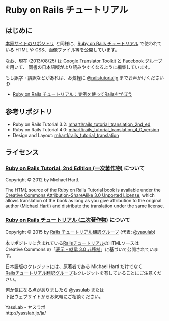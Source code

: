 # Ruby on Rails チュートリアル

## はじめに

[本家サイトのリポジトリ](https://github.com/mhartl/rails_tutorial_translation_2nd_ed) と同様に、[Ruby on Rails チュートリアル](http://railstutorial.jp/) で使われている HTML や CSS、画像ファイル等を公開しています。

なお、現在 (2013/08/25) は [Google Translator Toolkit](http://translate.google.com/toolkit/) と
[Facebook グループ](https://www.facebook.com/groups/japanese.railstutorial.org/) を用いて、
同書の日本語版がより読みやすくなるように編集しています。

もし誤字・誤訳などがあれば、お気軽に [@railstutorialjp](http://twitter.com/railstutorialjp) までお声かけください :D

- [Ruby on Rails チュートリアル：実例を使ってRailsを学ぼう](http://railstutorial.jp/)

## 参考リポジトリ

- Ruby on Rails Tutorial 3.2: [mhartl/rails_tutorial_translation_2nd_ed](https://github.com/mhartl/rails_tutorial_translation_2nd_ed)
- Ruby on Rails Tutorial 4.0: [mhartl/rails_tutorial_translation_4_0_version](https://github.com/mhartl/rails_tutorial_translation_4_0_version) 
- Design and Layout: [mhartl/rails_tutorial_translation](https://github.com/mhartl/rails_tutorial_translation)

## ライセンス

### [Ruby on Rails Tutorial, 2nd Edition (一次著作物)](http://ruby.railstutorial.org/) について

Copyright &copy; 2012 by Michael Hartl.

The HTML source of the Ruby on Rails Tutorial book is available under the [Creative Commons Attribution-ShareAlike 3.0 Unported License](http://creativecommons.org/licenses/by-sa/3.0/), which allows translation of the book as long as you give attribution to the original author ([Michael Hartl](http://michaelhartl.com/)) and distribute the translation under the same license.

### [Ruby on Rails チュートリアル (二次著作物)](http://railstutorial.jp/) について

Copyright &copy; 2015 by [Rails チュートリアル翻訳グループ](https://www.facebook.com/groups/japanese.railstutorial.org/) (代表: [@yasulab](http://twitter.com/yasulab))

本リポジトリに含まれている[Railsチュートリアル](http://railstutorial.jp)のHTMLソースは   
Creative Commons の「[表示 - 継承 3.0 非移植](http://creativecommons.org/licenses/by-sa/3.0/deed.ja)」に基づいて公開されています。

日本語版のクレジットには、原著者である Michael Hartl だけでなく   
[Railsチュートリアル翻訳グループ](http://railstutorial.jp/#contributors)もクレジットを有していることにご注意ください。

何か気になる点がありましたら [@yasulab](https://twitter.com/yasulab) または   
下記ウェブサイトからお気軽にご相談ください。

YassLab - ヤスラボ    
http://yasslab.jp/ja/
